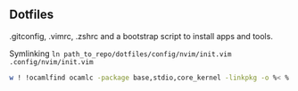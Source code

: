 ## Dotfiles

.gitconfig, .vimrc, .zshrc and a bootstrap script to install apps and tools.


Symlinking `ln path_to_repo/dotfiles/config/nvim/init.vim .config/nvim/init.vim`

```sh
w ! !ocamlfind ocamlc -package base,stdio,core_kernel -linkpkg -o %< % && ./%< && rm %< %<.cm*
```
